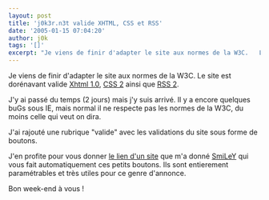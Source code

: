 ```yaml
---
layout: post
title: 'j0k3r.n3t valide XHTML, CSS et RSS'
date: '2005-01-15 07:04:20'
author: j0k
tags: '[]'
excerpt: "Je viens de finir d'adapter le site aux normes de la W3C.   Le site est dorénavant valide [Xhtml 1.0](http://validator.w3.org/check?uri=referer), [CSS 2](http://jigsaw.w3.org/css-validator/check/referer) ainsi que [RSS 2](http://rss.scripting.com/?url=http%3A%2F%2Fwww.j0k3r.net%2Frss.php).  \n  \nJ'y ai passé du temps (2 jours) mais j'y      …"
---
```


Je viens de finir d'adapter le site aux normes de la W3C.   Le site est dorénavant valide [Xhtml 1.0](http://validator.w3.org/check?uri=referer), [CSS 2](http://jigsaw.w3.org/css-validator/check/referer) ainsi que [RSS 2](http://rss.scripting.com/?url=http%3A%2F%2Fwww.j0k3r.net%2Frss.php).

J'y ai passé du temps (2 jours) mais j'y suis arrivé. Il y a encore quelques buGs sous IE, mais normal il ne respecte pas les normes de la W3C, du moins celle qui veut on dira.

J'ai rajouté une rubrique "valide" avec les validations du site sous forme de boutons.

J'en profite pour vous donner [le lien d'un site](http://www.kalsey.com/tools/buttonmaker/) que m'a donné [SmiLeY](http://www.dream-create.com) qui vous fait automatiquement ces petits boutons. Ils sont entierement paramétrables et très utiles pour ce genre d'annonce.

Bon week-end à vous !
